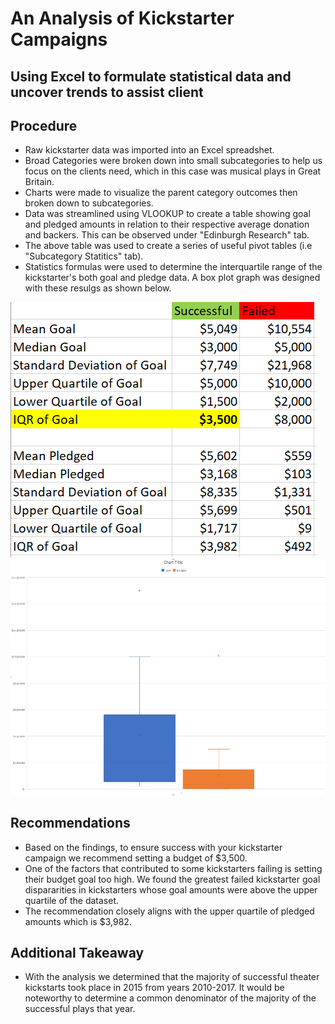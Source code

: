 # An Analysis of Kickstarter Campaigns
Using Excel to formulate statistical data and uncover trends to assist client
---

Procedure
---
* Raw kickstarter data was imported into an Excel spreadshet.
* Broad Categories were broken down into small subcategories to help us focus on the clients need, which in this case was musical plays in Great Britain.
* Charts were made to visualize the parent category outcomes then broken down to subcategories.
* Data was streamlined using VLOOKUP to create a table showing goal and pledged amounts in relation to their respective average donation and backers.  This can be observed under "Edinburgh Research" tab.
* The above table was used to create a series of useful pivot tables (i.e "Subcategory Statitics" tab).
* Statistics formulas were used to determine the interquartile range of the kickstarter's both goal and pledge data.  A box plot graph was designed with these resulgs as shown below.

![iIQR Goal](https://github.com/basecipher/module1-kickstarter-analysis/blob/master/IQR%20Goal.png)
![Box Plots](https://github.com/basecipher/module1-kickstarter-analysis/blob/master/Box%20Plots%20-%20git.png)

Recommendations
---
* Based on the findings, to ensure success with your kickstarter campaign we recommend setting a budget of $3,500.
* One of the factors that contributed to some kickstarters failing is setting their budget goal too high.  We found the greatest failed kickstarter goal dispararities in kickstarters whose goal amounts were above the upper quartile of the dataset.
* The recommendation closely aligns with the upper quartile of pledged amounts which is $3,982.

Additional Takeaway
---
* With the analysis we determined that the majority of successful theater kickstarts took place in 2015 from years 2010-2017.  It would be noteworthy to determine a common denominator of the majority of the successful plays that year.


